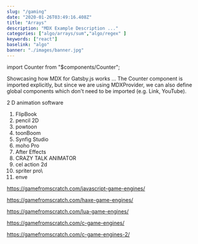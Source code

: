 ```yaml
---
slug: "/gaming"
date: "2020-01-26T03:49:16.408Z"
title: "Arrays"
description: "MDX Example Description ..."
categories: ["algo/arrays/sum","algo/regex" ]
keywords: ["react"]
baselink: "algo"
banner: "./images/banner.jpg"
---
```


import Counter from "$components/Counter";

Showcasing how MDX for Gatsby.js works ... The Counter component is imported explicitly, but since we are using MDXProvider, we can also define global components which don't need to be imported (e.g. Link, YouTube).


2 D animation software

1. FlipBook
2. pencil 2D
3. powtoon
4. toonBoom
5. Synfig Studio
6. moho Pro
7. After Effects
8. CRAZY TALK ANIMATOR
9. cel action 2d
10. spriter pro\
11. enve


https://gamefromscratch.com/javascript-game-engines/

https://gamefromscratch.com/haxe-game-engines/

https://gamefromscratch.com/lua-game-engines/	

https://gamefromscratch.com/c-game-engines/

https://gamefromscratch.com/c-game-engines-2/